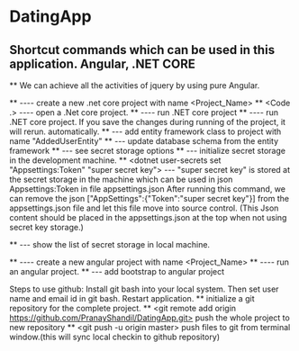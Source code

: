 # DatingApp
## Shortcut commands which can be used in this application. Angular, .NET CORE

** We can achieve all the activities of jquery by using pure Angular.

** <dotnet new Project_Name> ---- create a new .net core project with name <Project_Name>
** <Code .> ---- open a .Net core project.
** <dotnet run> ---- run .NET core project
** <dotnet watch run> ---- run .NET core project. If you save the changes during running of the project, it will rerun. automatically.
** <dotnet ef migrations add AddedUserEntity> --- add entity framework class to project with name "AddedUserEntity"
** <dotnet ef database update> --- update database schema from the entity framework
** <dotnet user-secrets> --- see secret storage options
** <dotnet user-secrets init> --- initialize secret storage in the development machine.
** <dotnet user-secrets set "Appsettings:Token" "super secret key"> --- "super secret key" is stored at the secret storage in the machine which can be used in json Appsettings:Token in file appsettings.json
After running this command, we can remove the json ["AppSettings":{"Token":"super secret key"}] from the appsettings.json file and let this file move into source control.
(This Json content should be placed in the appsettings.json at the top when not using secret key storage.)

**<dotnet user-secrets list> --- show the list of secret storage in local machine.
 

** <ng new Project_Name> ---- create a new angular project with name <Project_Name>
** <ng serve> ---- run an angular project.
** <ng add ngx-bootstrap> --- add bootstrap to angular project


Steps to use github:
Install git bash into your local system.
Then set user name and email id in git bash.
Restart application.
** <git init> initialize a git repository for the complete project. 
** <git remote add origin https://github.com/PranayShandil/DatingApp.git> push the whole project to new repository
** <git push -u origin master> push files to git from terminal window.(this will sync local checkin to github repository)

